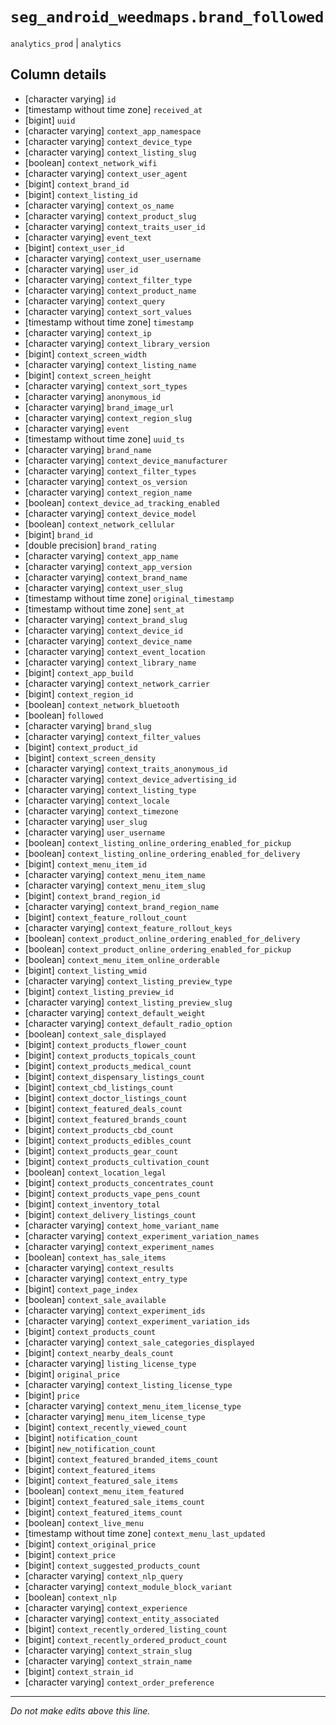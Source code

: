 # `seg_android_weedmaps.brand_followed`
`analytics_prod` | `analytics`

## Column details
* [character varying] `id`
* [timestamp without time zone] `received_at`
* [bigint]    `uuid`
* [character varying] `context_app_namespace`
* [character varying] `context_device_type`
* [character varying] `context_listing_slug`
* [boolean]   `context_network_wifi`
* [character varying] `context_user_agent`
* [bigint]    `context_brand_id`
* [bigint]    `context_listing_id`
* [character varying] `context_os_name`
* [character varying] `context_product_slug`
* [character varying] `context_traits_user_id`
* [character varying] `event_text`
* [bigint]    `context_user_id`
* [character varying] `context_user_username`
* [character varying] `user_id`
* [character varying] `context_filter_type`
* [character varying] `context_product_name`
* [character varying] `context_query`
* [character varying] `context_sort_values`
* [timestamp without time zone] `timestamp`
* [character varying] `context_ip`
* [character varying] `context_library_version`
* [bigint]    `context_screen_width`
* [character varying] `context_listing_name`
* [bigint]    `context_screen_height`
* [character varying] `context_sort_types`
* [character varying] `anonymous_id`
* [character varying] `brand_image_url`
* [character varying] `context_region_slug`
* [character varying] `event`
* [timestamp without time zone] `uuid_ts`
* [character varying] `brand_name`
* [character varying] `context_device_manufacturer`
* [character varying] `context_filter_types`
* [character varying] `context_os_version`
* [character varying] `context_region_name`
* [boolean]   `context_device_ad_tracking_enabled`
* [character varying] `context_device_model`
* [boolean]   `context_network_cellular`
* [bigint]    `brand_id`
* [double precision] `brand_rating`
* [character varying] `context_app_name`
* [character varying] `context_app_version`
* [character varying] `context_brand_name`
* [character varying] `context_user_slug`
* [timestamp without time zone] `original_timestamp`
* [timestamp without time zone] `sent_at`
* [character varying] `context_brand_slug`
* [character varying] `context_device_id`
* [character varying] `context_device_name`
* [character varying] `context_event_location`
* [character varying] `context_library_name`
* [bigint]    `context_app_build`
* [character varying] `context_network_carrier`
* [bigint]    `context_region_id`
* [boolean]   `context_network_bluetooth`
* [boolean]   `followed`
* [character varying] `brand_slug`
* [character varying] `context_filter_values`
* [bigint]    `context_product_id`
* [bigint]    `context_screen_density`
* [character varying] `context_traits_anonymous_id`
* [character varying] `context_device_advertising_id`
* [character varying] `context_listing_type`
* [character varying] `context_locale`
* [character varying] `context_timezone`
* [character varying] `user_slug`
* [character varying] `user_username`
* [boolean]   `context_listing_online_ordering_enabled_for_pickup`
* [boolean]   `context_listing_online_ordering_enabled_for_delivery`
* [bigint]    `context_menu_item_id`
* [character varying] `context_menu_item_name`
* [character varying] `context_menu_item_slug`
* [bigint]    `context_brand_region_id`
* [character varying] `context_brand_region_name`
* [bigint]    `context_feature_rollout_count`
* [character varying] `context_feature_rollout_keys`
* [boolean]   `context_product_online_ordering_enabled_for_delivery`
* [boolean]   `context_product_online_ordering_enabled_for_pickup`
* [boolean]   `context_menu_item_online_orderable`
* [bigint]    `context_listing_wmid`
* [character varying] `context_listing_preview_type`
* [bigint]    `context_listing_preview_id`
* [character varying] `context_listing_preview_slug`
* [character varying] `context_default_weight`
* [character varying] `context_default_radio_option`
* [boolean]   `context_sale_displayed`
* [bigint]    `context_products_flower_count`
* [bigint]    `context_products_topicals_count`
* [bigint]    `context_products_medical_count`
* [bigint]    `context_dispensary_listings_count`
* [bigint]    `context_cbd_listings_count`
* [bigint]    `context_doctor_listings_count`
* [bigint]    `context_featured_deals_count`
* [bigint]    `context_featured_brands_count`
* [bigint]    `context_products_cbd_count`
* [bigint]    `context_products_edibles_count`
* [bigint]    `context_products_gear_count`
* [bigint]    `context_products_cultivation_count`
* [boolean]   `context_location_legal`
* [bigint]    `context_products_concentrates_count`
* [bigint]    `context_products_vape_pens_count`
* [bigint]    `context_inventory_total`
* [bigint]    `context_delivery_listings_count`
* [character varying] `context_home_variant_name`
* [character varying] `context_experiment_variation_names`
* [character varying] `context_experiment_names`
* [boolean]   `context_has_sale_items`
* [character varying] `context_results`
* [character varying] `context_entry_type`
* [bigint]    `context_page_index`
* [boolean]   `context_sale_available`
* [character varying] `context_experiment_ids`
* [character varying] `context_experiment_variation_ids`
* [bigint]    `context_products_count`
* [character varying] `context_sale_categories_displayed`
* [bigint]    `context_nearby_deals_count`
* [character varying] `listing_license_type`
* [bigint]    `original_price`
* [character varying] `context_listing_license_type`
* [bigint]    `price`
* [character varying] `context_menu_item_license_type`
* [character varying] `menu_item_license_type`
* [bigint]    `context_recently_viewed_count`
* [bigint]    `notification_count`
* [bigint]    `new_notification_count`
* [bigint]    `context_featured_branded_items_count`
* [bigint]    `context_featured_items`
* [bigint]    `context_featured_sale_items`
* [boolean]   `context_menu_item_featured`
* [bigint]    `context_featured_sale_items_count`
* [bigint]    `context_featured_items_count`
* [boolean]   `context_live_menu`
* [timestamp without time zone] `context_menu_last_updated`
* [bigint]    `context_original_price`
* [bigint]    `context_price`
* [bigint]    `context_suggested_products_count`
* [character varying] `context_nlp_query`
* [character varying] `context_module_block_variant`
* [boolean]   `context_nlp`
* [character varying] `context_experience`
* [character varying] `context_entity_associated`
* [bigint]    `context_recently_ordered_listing_count`
* [bigint]    `context_recently_ordered_product_count`
* [character varying] `context_strain_slug`
* [character varying] `context_strain_name`
* [bigint]    `context_strain_id`
* [character varying] `context_order_preference`

-------------------------------------------------------------------------------
*Do not make edits above this line.*
